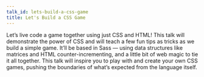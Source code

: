 ```yaml
---
talk_id: lets-build-a-css-game
title: Let's Build a CSS Game
---
```


<p>Let’s live code a game together using just CSS and HTML! This talk will
demonstrate the power of CSS and will teach a few fun tips as tricks as
we build a simple game. It’ll be based in Sass — using data structures
like matrices and HTML counter-incrementing, and a little bit of web
magic to tie it all together. This talk will inspire you to play with
and create your own CSS games, pushing the boundaries of what’s
expected from the language itself.</p>
